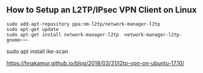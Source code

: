  How to Setup an L2TP/IPsec VPN Client on Linux
--------------------------------------------------

~~~
sudo add-apt-repository ppa:nm-l2tp/network-manager-l2tp
sudo apt-get update
sudo apt-get install network-manager-l2tp  network-manager-l2tp-gnome~~~
~~~


sudo apt install ike-scan


https://hnakamur.github.io/blog/2018/03/31/l2tp-vpn-on-ubuntu-17.10/

